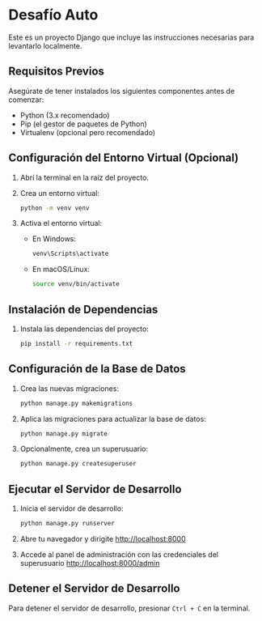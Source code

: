 # Desafío Auto 

Este es un proyecto Django que incluye las instrucciones necesarias para levantarlo localmente.

## Requisitos Previos

Asegúrate de tener instalados los siguientes componentes antes de comenzar:

- Python (3.x recomendado)
- Pip (el gestor de paquetes de Python)
- Virtualenv (opcional pero recomendado)

## Configuración del Entorno Virtual (Opcional)

1. Abrí la terminal en la raíz del proyecto.
2. Crea un entorno virtual:

    ```bash
    python -m venv venv
    ```

3. Activa el entorno virtual:

    - En Windows:

        ```bash
        venv\Scripts\activate
        ```

    - En macOS/Linux:

        ```bash
        source venv/bin/activate
        ```

## Instalación de Dependencias

1. Instala las dependencias del proyecto:

    ```bash
    pip install -r requirements.txt
    ```

## Configuración de la Base de Datos

1. Crea las nuevas migraciones:

    ```bash
    python manage.py makemigrations
    ```

2. Aplica las migraciones para actualizar la base de datos:

    ```bash
    python manage.py migrate
    ```

3. Opcionalmente, crea un superusuario:

    ```bash
    python manage.py createsuperuser
    ```


## Ejecutar el Servidor de Desarrollo

1. Inicia el servidor de desarrollo:

    ```bash
    python manage.py runserver
    ```

2. Abre tu navegador y dirigite [http://localhost:8000](http://localhost:8000)

3. Accede al panel de administración con las credenciales del superusuario [http://localhost:8000/admin](http://localhost:8000/admin)

## Detener el Servidor de Desarrollo

Para detener el servidor de desarrollo, presionar `Ctrl + C` en la terminal.

